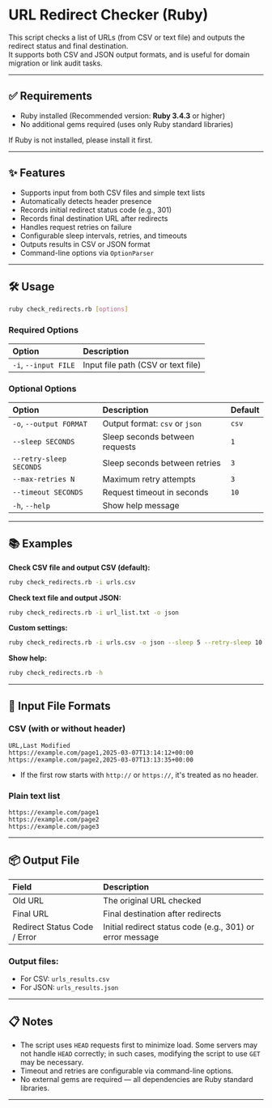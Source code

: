 # URL Redirect Checker (Ruby)

This script checks a list of URLs (from CSV or text file) and outputs the redirect status and final destination.  
It supports both CSV and JSON output formats, and is useful for domain migration or link audit tasks.

---

## ✅ Requirements

- Ruby installed (Recommended version: **Ruby 3.4.3** or higher)
- No additional gems required (uses only Ruby standard libraries)

If Ruby is not installed, please install it first.

---

## ✨ Features
- Supports input from both CSV files and simple text lists
- Automatically detects header presence
- Records initial redirect status code (e.g., 301)
- Records final destination URL after redirects
- Handles request retries on failure
- Configurable sleep intervals, retries, and timeouts
- Outputs results in CSV or JSON format
- Command-line options via `OptionParser`

---

## 🛠 Usage

```bash
ruby check_redirects.rb [options]
```

### Required Options
| Option               | Description                        |
|:---------------------|:-----------------------------------|
| `-i`, `--input FILE` | Input file path (CSV or text file) |

### Optional Options
| Option                  | Description                    | Default |
|:------------------------|:-------------------------------|:--------|
| `-o`, `--output FORMAT` | Output format: `csv` or `json` | `csv`   |
| `--sleep SECONDS`       | Sleep seconds between requests | `1`     |
| `--retry-sleep SECONDS` | Sleep seconds between retries  | `3`     |
| `--max-retries N`       | Maximum retry attempts         | `3`     |
| `--timeout SECONDS`     | Request timeout in seconds     | `10`    |
| `-h`, `--help`          | Show help message              |         |

---

## 📚 Examples

**Check CSV file and output CSV (default):**
```bash
ruby check_redirects.rb -i urls.csv
```

**Check text file and output JSON:**
```bash
ruby check_redirects.rb -i url_list.txt -o json
```

**Custom settings:**
```bash
ruby check_redirects.rb -i urls.csv -o json --sleep 5 --retry-sleep 10 --max-retries 5 --timeout 20
```

**Show help:**
```bash
ruby check_redirects.rb -h
```

---

## 📂 Input File Formats

### CSV (with or without header)

```csv
URL,Last Modified
https://example.com/page1,2025-03-07T13:14:12+00:00
https://example.com/page2,2025-03-07T13:13:35+00:00
```
- If the first row starts with `http://` or `https://`, it's treated as no header.

### Plain text list

```text
https://example.com/page1
https://example.com/page2
https://example.com/page3
```

---

## 📦 Output File

| Field                        | Description                                               |
|:-----------------------------|:----------------------------------------------------------|
| Old URL                      | The original URL checked                                  |
| Final URL                    | Final destination after redirects                         |
| Redirect Status Code / Error | Initial redirect status code (e.g., 301) or error message |

### Output files:
- For CSV: `urls_results.csv`
- For JSON: `urls_results.json`

---

## 📋 Notes
- The script uses `HEAD` requests first to minimize load. Some servers may not handle `HEAD` correctly; in such cases, modifying the script to use `GET` may be necessary.
- Timeout and retries are configurable via command-line options.
- No external gems are required — all dependencies are Ruby standard libraries.

---

